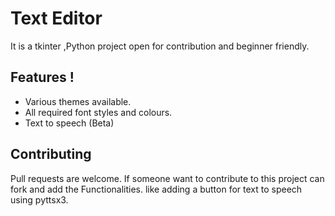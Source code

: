 # Text Editor

It is a tkinter ,Python project open for contribution and beginner friendly.


## Features !

- Various themes available.
- All required font styles and colours.
- Text to speech (Beta) 
    


## Contributing
Pull requests are welcome. If someone want to contribute to this project can fork and add the Functionalities. like adding a button for text to speech using pyttsx3.
